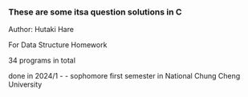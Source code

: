 ### These are some itsa question solutions in C

Author: Hutaki Hare

For Data Structure Homework

34 programs in total

done in 2024/1 - - sophomore first semester in National Chung Cheng University
